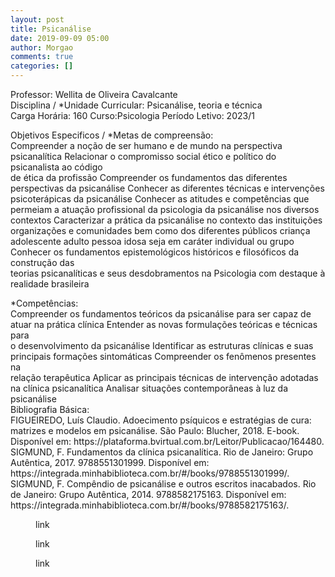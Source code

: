```yaml
---
layout: post
title: Psicanálise
date: 2019-09-09 05:00
author: Morgao
comments: true
categories: []
---
```

<!-- wp:paragraph -->
<p>Professor: Wellita de Oliveira Cavalcante<br>Disciplina / *Unidade Curricular: Psicanálise, teoria e técnica<br>Carga Horária: 160 Curso:Psicologia Período Letivo: 2023/1</p>
<!-- /wp:paragraph -->

<!-- wp:paragraph -->
<p>Objetivos Especificos / *Metas de compreensão:<br>Compreender a noção de ser humano e de mundo na perspectiva psicanalítica Relacionar o compromisso social ético e político do psicanalista ao código<br>de ética da profissão Compreender os fundamentos das diferentes perspectivas da psicanálise Conhecer as diferentes técnicas e intervenções<br>psicoterápicas da psicanálise Conhecer as atitudes e competências que permeiam a atuação profissional da psicologia da psicanálise nos diversos<br>contextos Caracterizar a prática da psicanálise no contexto das instituições organizações e comunidades bem como dos diferentes públicos criança<br>adolescente adulto pessoa idosa seja em caráter individual ou grupo Conhecer os fundamentos epistemológicos históricos e filosóficos da construção das<br>teorias psicanalíticas e seus desdobramentos na Psicologia com destaque à realidade brasileira</p>
<!-- /wp:paragraph -->

<!-- wp:paragraph -->
<p>*Competências:<br>Compreender os fundamentos teóricos da psicanálise para ser capaz de atuar na prática clínica Entender as novas formulações teóricas e técnicas para<br>o desenvolvimento da psicanálise Identificar as estruturas clínicas e suas principais formações sintomáticas Compreender os fenômenos presentes na<br>relação terapêutica Aplicar as principais técnicas de intervenção adotadas na clínica psicanalítica Analisar situações contemporâneas à luz da psicanálise<br>Bibliografia Básica:<br>FIGUEIREDO, Luís Claudio. Adoecimento psíquicos e estratégias de cura: matrizes e modelos em psicanálise. São Paulo: Blucher, 2018. E-book.<br>Disponível em: https://plataforma.bvirtual.com.br/Leitor/Publicacao/164480.<br>SIGMUND, F. Fundamentos da clínica psicanalítica. Rio de Janeiro: Grupo Autêntica, 2017. 9788551301999. Disponível em:<br>https://integrada.minhabiblioteca.com.br/#/books/9788551301999/.<br>SIGMUND, F. Compêndio de psicanálise e outros escritos inacabados. Rio de Janeiro: Grupo Autêntica, 2014. 9788582175163. Disponível em:<br>https://integrada.minhabiblioteca.com.br/#/books/9788582175163/.</p>
<!-- /wp:paragraph -->

<!-- wp:image {"id":385,"sizeSlug":"large","linkDestination":"custom"} -->
<figure class="wp-block-image size-large"><a href="https://matematicafibonacci.wordpress.com/wp-content/uploads/2023/03/565267636-adoecimentos-psiquicos-e-estrategia-de-cura-1a-edicao-luis-claudio-18330.pdf"><img src="https://matematicafibonacci.wordpress.com/wp-content/uploads/2023/03/livropsi01.png?w=325" alt="" class="wp-image-385" /></a><figcaption class="wp-element-caption">link</figcaption></figure>
<!-- /wp:image -->

<!-- wp:image {"id":387,"sizeSlug":"large","linkDestination":"custom"} -->
<figure class="wp-block-image size-large"><a href="https://matematicafibonacci.wordpress.com/wp-content/uploads/2023/03/sigmund-freud-fundamentos-da-clinica-psicanalitica.pdf"><img src="https://matematicafibonacci.wordpress.com/wp-content/uploads/2023/03/livropsi03.png?w=393" alt="" class="wp-image-387" /></a><figcaption class="wp-element-caption">link</figcaption></figure>
<!-- /wp:image -->

<!-- wp:image {"id":389,"sizeSlug":"large","linkDestination":"custom"} -->
<figure class="wp-block-image size-large"><a href="https://matematicafibonacci.wordpress.com/wp-content/uploads/2023/03/sigmund_freud_compendio_de_psicanalise_e_outros_escritos_inacabados.pdf"><img src="https://matematicafibonacci.wordpress.com/wp-content/uploads/2023/03/livropsi02.png?w=381" alt="" class="wp-image-389" /></a><figcaption class="wp-element-caption">link</figcaption></figure>
<!-- /wp:image -->

